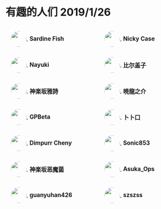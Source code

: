 <h1>
    有趣的人们
    <date>2019/1/26</date>
</h1>

<style>
    q::before {
        content: "“";
    }
    q::after {
        content: "”";
    }
    .friendly-link-box > a {
        display: block;
        padding: 1em;
    }
    .friendly-link-box a:hover {
        background: transparent;
    }
    .friendly-link-box a:active {
        background: transparent;
    }
    a h2 {
        font-size: 1.1em;
        padding-left: 0.3em;
        display: inline-block;
        box-sizing: border-box;
        width: calc(100% - 3em);
        vertical-align: middle;
        margin: 0;
    }
    .friendly-link-box {
        position: relative;
        flex: 1 0 12.5em;
        height: 5em;
        box-sizing: content-box;
        overflow: hidden;
    }
    .friendly-link-box:hover {
        z-index: 1;
        background-color: rgba(0, 0, 0, 0.8);
        overflow: visible;
    }
    .friendly-link-info {
        position: absolute;
        top: 5rem;
        width: 100%;
        box-sizing: border-box;
        padding: 1em;
        background-color: rgba(0, 0, 0, 0.8);
        font-size: 80%;
        word-break: break-all;
    }
    .friendly-link-avatar {
        width: 3em;
        height: 3em;
        border-radius: 50%;
        border-width: 0;
        vertical-align: middle;
    }
    #friendly-link-flexContainer {
        display: flex;
        flex-wrap: wrap;
    }
    .sns {
        margin-top: 1em;
    }
</style>

<!--Go meet some other friends?-->

<div id="friendly-link-flexContainer">
    <div class="friendly-link-box">
        <a href="http://www.sardinefish.com">
            <img class="friendly-link-avatar" src="//www2.sardinefish.com/account/user/face/getFace.php?uid=SardineFish">
            <h2>Sardine Fish</h2>
        </a>
        <div class="friendly-link-info">
            Ta 公开发表的东西很少，但是与我的聊天记录能绕地球两周半
        </div>
    </div>
    <div class="friendly-link-box">
        <a href="https://ncase.me/">
            <img class="friendly-link-avatar" src="//github.com/ncase.png?size=216">
            <h2>Nicky Case</h2>
        </a>
        <div class="friendly-link-info">
            程序员中的艺术家，艺术家中的程序员
        </div>
    </div>
    <div class="friendly-link-box">
        <a href="https://www.nayuki.io/">
            <img class="friendly-link-avatar" src="//github.com/nayuki.png?size=216">
            <h2>Nayuki</h2>
        </a>
        <div class="friendly-link-info">
            算法、编码和数学
        </div>
    </div>
    <div class="friendly-link-box">
        <a href="https://tomli.blog/">
            <img class="friendly-link-avatar" src="//tvax4.sinaimg.cn/crop.186.85.745.745.216/48ab9a77ly8frqc77eq7aj20t811aqdt.jpg">
            <h2>比尔盖子</h2>
        </a>
        <div class="friendly-link-info">
            高深莫测的大佬（我们仍未知道他们所讨论的 BSE 和 PSE 的意思
        </div>
    </div>
    <div class="friendly-link-box">
        <a href="//yoooooooooo.com/yashi">
            <img class="friendly-link-avatar" src="//avatars1.githubusercontent.com/u/2824841?v=3&s=460">
            <h2>神楽坂雅詩</h2>
        </a>
        <div class="friendly-link-info">
            可爱的<span class="hard-to-see">女装</span>男孩子，全栈工程师一枚
        </div>
    </div>
    <div class="friendly-link-box">
        <a href="https://blog.silversky.moe">
            <img class="friendly-link-avatar" src="//tva2.sinaimg.cn/large/005QHKeDjw8fb11iajhxcj30ro0rowgf.jpg">
            <h2>暁龍之介</h2>
        </a>
        <div class="friendly-link-info">
            硬件与运维 dalao<span class="hard-to-see">，是个变态（← ta 自己说的</span>
            <div class="sns">
                微博 <a href="https://weibo.com/AkatsukiRyuu">@暁龍之介_Icarus更新姬</a><br>
                Twitter <a href="https://twitter.com/AkatsukiRyuu">@AkatsukiRyuu</a>
            </div>
        </div>
    </div>
    <div class="friendly-link-box">
        <a href="http://gpbeta.com">
            <img class="friendly-link-avatar" src="//tva3.sinaimg.cn/large/6a6bd9c5gw1f68m1blcf4j2050050dg4.jpg">
            <h2>GPBeta</h2>
        </a>
        <div class="friendly-link-info">
            SAO Utils 的开发者<span class="hard-to-see">，现已成为社畜</span>
        </div>
    </div>
    <div class="friendly-link-box">
        <a href="http://mouto.org/">
            <img class="friendly-link-avatar" src="//github.com/itorr.png?size=216">
            <h2>卜卜口</h2>
        </a>
        <div class="friendly-link-info">
            又名“itorr”<span class="hard-to-see">、“偷偷揉”</span>，Web 开发者
        </div>
    </div>
    <div class="friendly-link-box">
        <a href="http://im.dimpurr.com">
            <img class="friendly-link-avatar" src="//tva3.sinaimg.cn/large/5ac786bbjw8eujhhwyr0oj20qx0qxk0n.jpg">
            <h2>Dimpurr Cheny</h2>
        </a>
        <div class="friendly-link-info">
            WordPress <a href="http://blog.dimpurr.com/clearision">Clearision</a> 主题作者
        </div>
    </div>
    <div class="friendly-link-box">
        <a href="https://blog.853lab.com/">
            <img class="friendly-link-avatar" src="//cdn.853lab.com/wp-content/uploads/2018/04/cropped-20180406064718.png">
            <h2>Sonic853</h2>
        </a>
        <div class="friendly-link-info">
            （暗中观察.jpg
        </div>
    </div>
    <div class="friendly-link-box">
        <a href="https://meow3.family.blog/">
            <img class="friendly-link-avatar" src="//secure.gravatar.com/avatar/1897e44f93b6578a0e9d890e52b64958?s=216">
            <h2>神楽坂恶魔菌</h2>
        </a>
        <div class="friendly-link-info">
            一个天然呆的家伙（神楽坂？
        </div>
    </div>
    <div class="friendly-link-box">
        <a href="https://ops.moe/">
            <img class="friendly-link-avatar" src="//blog-asuka.oss-cn-beijing.aliyuncs.com/Avatar.png">
            <h2>Asuka_Ops</h2>
        </a>
        <div class="friendly-link-info">
            曾梦想着开发同人游戏的中二少年，但由于学业过重而被迫放弃<br>
            一同被放弃的似乎还有 ta 的无数个博客（x
        </div>
    </div>
    <div class="friendly-link-box">
        <a href="http://www.pc426.com/">
            <img class="friendly-link-avatar" src="//tva2.sinaimg.cn/crop.1262.2.716.716.216/4a954ac6gw1ewupfj4320j21kw0zk1eb.jpg">
            <h2>guanyuhan426</h2>
        </a>
        <div class="friendly-link-info">
            由 <a href="http://space.bilibili.com/123484">bilibili</a> 的《东京印象》系列视频关注的 UP 主
        </div>
    </div>
    <!-- <div class="friendly-link-box">
        <a href="https://www.xzzte.cn">
            <img class="friendly-link-avatar" src="//cdn.xzzte.cn/zy/tx.jpg">
            <h2>ly12lil</h2>
        </a>
        <div class="friendly-link-info">
            旧博客已坠毁，请允许我做一个悲伤的表情（x
        </div>
    </div> -->
    <div class="friendly-link-box">
        <a href="http://blog.hakugyokurou.net">
            <img class="friendly-link-avatar" src="//cn.gravatar.com/avatar/fa72aa9177a7bda1cf3827c2bcb55a21?s=216&d=mm&r=g">
            <h2>szszss</h2>
        </a>
        <div class="friendly-link-info">
            16 年春做 MC 的 Mod 玩时看的教程的博主，现在应该是图形学菊苣了吧
        </div>
    </div>
</div>